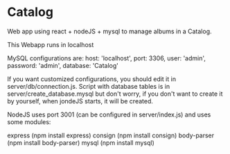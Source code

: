 # Catalog
Web app using react + nodeJS + mysql to manage albums in a Catalog.

This Webapp runs in localhost

MySQL configurations are:
 host: 'localhost',
 port: 3306,
 user: 'admin',
 password: 'admin',
 database: 'Catalog'

If you want customized configurations, you should edit it in server/db/connection.js.
Script with database tables is in server/create_database.mysql but don't worry, if you don't want to create it by yourself, when jondeJS starts, it will be created.

NodeJS uses port 3001 (can be configured in server/index.js) and uses some modules:

express (npm install express)
consign (npm install consign)
body-parser (npm install body-parser)
mysql (npm install mysql)
